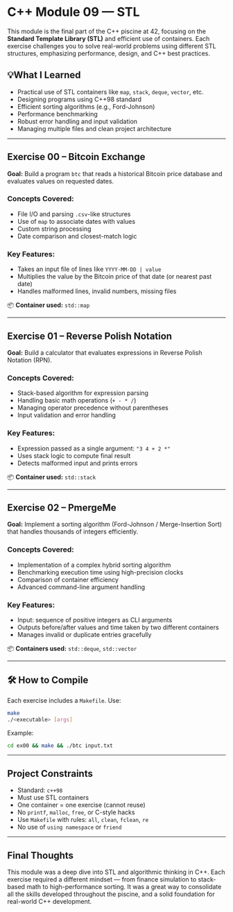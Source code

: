 # C++ Module 09 — STL

This module is the final part of the C++ piscine at 42, focusing on the **Standard Template Library (STL)** and efficient use of containers. Each exercise challenges you to solve real-world problems using different STL structures, emphasizing performance, design, and C++ best practices.

## 💡What I Learned

* Practical use of STL containers like `map`, `stack`, `deque`, `vector`, etc.
* Designing programs using C++98 standard
* Efficient sorting algorithms (e.g., Ford-Johnson)
* Performance benchmarking
* Robust error handling and input validation
* Managing multiple files and clean project architecture

---

## Exercise 00 – Bitcoin Exchange

**Goal:** Build a program `btc` that reads a historical Bitcoin price database and evaluates values on requested dates.

### Concepts Covered:

* File I/O and parsing `.csv`-like structures
* Use of `map` to associate dates with values
* Custom string processing
* Date comparison and closest-match logic

### Key Features:

* Takes an input file of lines like `YYYY-MM-DD | value`
* Multiplies the value by the Bitcoin price of that date (or nearest past date)
* Handles malformed lines, invalid numbers, missing files

📦 **Container used:** `std::map`

---

## Exercise 01 – Reverse Polish Notation

**Goal:** Build a calculator that evaluates expressions in Reverse Polish Notation (RPN).

### Concepts Covered:

* Stack-based algorithm for expression parsing
* Handling basic math operations (`+ - * /`)
* Managing operator precedence without parentheses
* Input validation and error handling

### Key Features:

* Expression passed as a single argument: `"3 4 + 2 *"`
* Uses stack logic to compute final result
* Detects malformed input and prints errors

📦 **Container used:** `std::stack`

---

## Exercise 02 – PmergeMe

**Goal:** Implement a sorting algorithm (Ford-Johnson / Merge-Insertion Sort) that handles thousands of integers efficiently.

### Concepts Covered:

* Implementation of a complex hybrid sorting algorithm
* Benchmarking execution time using high-precision clocks
* Comparison of container efficiency
* Advanced command-line argument handling

### Key Features:

* Input: sequence of positive integers as CLI arguments
* Outputs before/after values and time taken by two different containers
* Manages invalid or duplicate entries gracefully

📦 **Containers used:** `std::deque`, `std::vector`

---

## 🛠 How to Compile

Each exercise includes a `Makefile`. Use:

```bash
make
./<executable> [args]
```

Example:

```bash
cd ex00 && make && ./btc input.txt
```

---

## Project Constraints

* Standard: `c++98`
* Must use STL containers
* One container = one exercise (cannot reuse)
* No `printf`, `malloc`, `free`, or C-style hacks
* Use `Makefile` with rules: `all`, `clean`, `fclean`, `re`
* No use of `using namespace` or `friend`

---

## Final Thoughts

This module was a deep dive into STL and algorithmic thinking in C++. Each exercise required a different mindset — from finance simulation to stack-based math to high-performance sorting. It was a great way to consolidate all the skills developed throughout the piscine, and a solid foundation for real-world C++ development.
